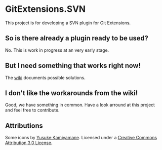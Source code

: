# GitExtensions.SVN
This project is for developing a SVN plugin for Git Extensions.


## So is there already a plugin ready to be used?
No. This is work in progress at an very early stage.


## But I need something that works right now!
The [wiki](https://github.com/mast-eu/GitExtensions.SVN/wiki/Workarounds) documents possible solutions.


## I don't like the workarounds from the wiki!
Good, we have something in common. Have a look arround at this project and feel free to contribute.


## Attributions
Some icons by [Yusuke Kamiyamane](http://p.yusukekamiyamane.com). Licensed under a [Creative Commons Attribution 3.0 License](http://creativecommons.org/licenses/by/3.0/).